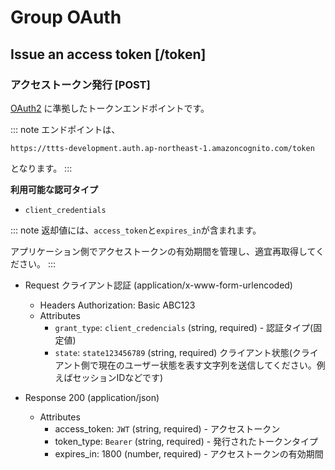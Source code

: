 # Group OAuth

## Issue an access token [/token]

### アクセストークン発行 [POST]
[OAuth2](https://tools.ietf.org/html/rfc6749) に準拠したトークンエンドポイントです。

::: note
エンドポイントは、

`https://ttts-development.auth.ap-northeast-1.amazoncognito.com/token`

となります。
:::

**利用可能な認可タイプ**

+ `client_credentials`

::: note
返却値には、`access_token`と`expires_in`が含まれます。

アプリケーション側でアクセストークンの有効期間を管理し、適宜再取得してください。
:::

+ Request クライアント認証 (application/x-www-form-urlencoded)
    +  Headers
        Authorization: Basic ABC123
    + Attributes
        + `grant_type`: `client_credencials` (string, required) - 認証タイプ(固定値)
        + `state`: `state123456789` (string, required)
            クライアント状態(クライアント側で現在のユーザー状態を表す文字列を送信してください。例えばセッションIDなどです)

+ Response 200 (application/json)
    + Attributes
        + access_token: `JWT` (string, required) - アクセストークン
        + token_type: `Bearer` (string, required) - 発行されたトークンタイプ
        + expires_in: 1800 (number, required) - アクセストークンの有効期間

<!-- include(../response/400.md) -->
